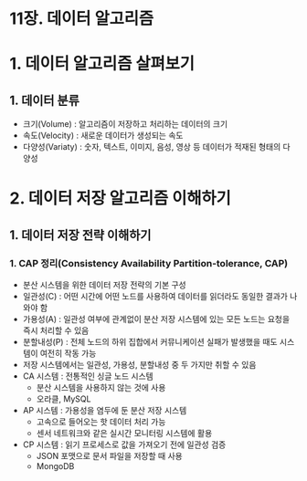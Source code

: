 # 11장. 데이터 알고리즘

# 1. 데이터 알고리즘 살펴보기

## 1. 데이터 분류

- 크기(Volume) : 알고리즘이 저장하고 처리하는 데이터의 크기
- 속도(Velocity) : 새로운 데이터가 생성되는 속도
- 다양성(Variaty) : 숫자, 텍스트, 이미지, 음성, 영상 등 데이터가 적재된 형태의 다양성

# 2. 데이터 저장 알고리즘 이해하기

## 1. 데이터 저장 전략 이해하기

### 1. CAP 정리(Consistency Availability Partition-tolerance, CAP)

- 분산 시스템을 위한 데이터 저장 전략의 기본 구성
- 일관성(C) : 어떤 시간에 어떤 노드를 사용하여 데이터를 읽더라도 동일한 결과가 나와야 함
- 가용성(A) : 일관성 여부에 관계없이 분산 저장 시스템에 있는 모든 노드는 요청을 즉시 처리할 수 있음
- 분할내성(P) : 전체 노드의 하위 집합에서 커뮤니케이션 실패가 발생했을 때도 시스템이 여전히 작동 가능
- 저장 시스템에서는 일관성, 가용성, 분할내성 중 두 가지만 취할 수 있음
- CA 시스템 : 전통적인 싱글 노드 시스템
    - 분산 시스템을 사용하지 않는 것에 사용
    - 오라클, MySQL
- AP 시스템 : 가용성을 염두에 둔 분산 저장 시스템
    - 고속으로 들어오는 핫 데이터 처리 가능
    - 센서 네트워크와 같은 실시간 모니터링 시스템에 활용
- CP 시스템 : 읽기 프로세스로 값을 가져오기 전에 일관성 검증
    - JSON 포맷으로 문서 파일을 저장할 때 사용
    - MongoDB